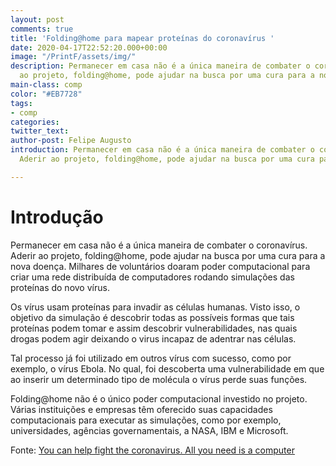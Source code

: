 ```yaml
---
layout: post
comments: true
title: 'Folding@home para mapear proteínas do coronavírus '
date: 2020-04-17T22:52:20.000+00:00
image: "/PrintF/assets/img/"
description: Permanecer em casa não é a única maneira de combater o coronavírus. Aderir
  ao projeto, folding@home, pode ajudar na busca por uma cura para a nova doença.
main-class: comp
color: "#EB7728"
tags:
- comp
categories: 
twitter_text: 
author-post: Felipe Augusto
introduction: Permanecer em casa não é a única maneira de combater o coronavírus.
  Aderir ao projeto, folding@home, pode ajudar na busca por uma cura para a nova doença.

---
```

# Introdução

Permanecer em casa não é a única maneira de combater o coronavírus. Aderir ao projeto, folding@home, pode ajudar na busca por uma cura para a nova doença. Milhares de voluntários doaram poder computacional para criar uma rede distribuída de computadores rodando simulações das proteínas do novo vírus.

Os vírus usam proteínas para invadir as células humanas. Visto isso, o objetivo da simulação é descobrir todas as possíveis formas que tais proteínas podem tomar e assim descobrir vulnerabilidades, nas quais drogas podem agir deixando o virus incapaz de adentrar nas células.

Tal processo já foi utilizado em outros vírus com sucesso, como por exemplo, o vírus Ebola. No qual, foi descoberta uma vulnerabilidade em que ao inserir um determinado tipo de molécula o vírus perde suas funções.

Folding@home não é o único poder computacional investido no projeto. Várias instituições e empresas têm oferecido suas capacidades computacionais para executar as simulações, como por exemplo, universidades, agências governamentais, a NASA, IBM e Microsoft.

Fonte:  [You can help fight the coronavirus. All you need is a computer](https://www.sciencenews.org/article/coronavirus-covid-19-proteins-super-computer-fight-pandemic "fonte")
